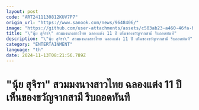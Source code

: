 ```yaml
---
layout: post
code: "ART2411130812KUV7P7"
origin_url: "https://www.sanook.com/news/9648406/"
image: "https://github.com/user-attachments/assets/c503ab23-a460-46fa-b6ab-b8a714cb585a"
title: "\"นุ้ย สุจิรา\" สวมมงนางสาวไทย ฉลองแต่ง 11 ปี เห็นของขวัญจากสามี รีบถอดทันที"
description: "\"นุ้ย สุจิรา\" สวมมงนางสาวไทย ฉลองแต่ง 11 ปี เห็นของขวัญจากสามี รีบถอดทันที"
category: "ENTERTAINMENT"
language: "th"
date: 2024-11-13T08:21:56.789Z
---
```


# "นุ้ย สุจิรา" สวมมงนางสาวไทย ฉลองแต่ง 11 ปี เห็นของขวัญจากสามี รีบถอดทันที